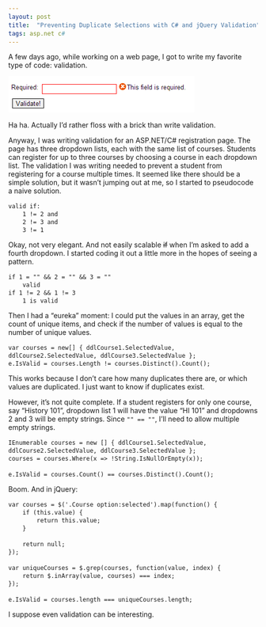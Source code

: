 ```yaml
---
layout: post
title:  "Preventing Duplicate Selections with C# and jQuery Validation"
tags: asp.net c#
---
```


A few days ago, while working on a web page, I got to write my favorite type of code: validation.

![jQuery validation](/images/validation.png)

Ha ha. Actually I’d rather floss with a brick than write validation.

Anyway, I was writing validation for an ASP.NET/C# registration page. The page has three dropdown lists, each with the same list of courses. Students can register for up to three courses by choosing a course in each dropdown list. The validation I was writing needed to prevent a student from registering for a course multiple times. It seemed like there should be a simple solution, but it wasn’t jumping out at me, so I started to pseudocode a naive solution.

    valid if:
        1 != 2 and 
        2 != 3 and 
        3 != 1

Okay, not very elegant. And not easily scalable <del>if</del> when I’m asked to add a fourth dropdown.
I started coding it out a little more in the hopes of seeing a pattern.

    if 1 = "" && 2 = "" && 3 = ""
        valid
    if 1 != 2 && 1 != 3
        1 is valid

Then I had a “eureka” moment: I could put the values in an array, get the count of unique items, and check if the number of values is equal to the number of unique values.

    var courses = new[] { ddlCourse1.SelectedValue, ddlCourse2.SelectedValue, ddlCourse3.SelectedValue };
    e.IsValid = courses.Length != courses.Distinct().Count();

This works because I don’t care how many duplicates there are, or which values are duplicated. I just want to know if duplicates exist.

However, it’s not quite complete. If a student registers for only one course, say “History 101”, dropdown list 1 will have the value “HI 101” and dropdowns 2 and 3 will be empty strings. Since ```"" == ""```, I’ll need to allow multiple empty strings.

    IEnumerable courses = new [] { ddlCourse1.SelectedValue, ddlCourse2.SelectedValue, ddlCourse3.SelectedValue };
    courses = courses.Where(x => !String.IsNullOrEmpty(x));

    e.IsValid = courses.Count() == courses.Distinct().Count();

Boom. And in jQuery:

    var courses = $('.Course option:selected').map(function() { 
        if (this.value) {
            return this.value;
        }

        return null;
    });

    var uniqueCourses = $.grep(courses, function(value, index) {
        return $.inArray(value, courses) === index;
    });

    e.IsValid = courses.length === uniqueCourses.length;

I suppose even validation can be interesting.